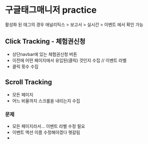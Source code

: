 # 구글태그매니저 practice

활성화 된 태그의 경우 애널리틱스 > 보고서 > 실시간 > 이벤트 에서 확인 가능

## Click Tracking - 체험권신청

- 상단navbar에 있는 체험권신청 버튼
- 이전에 어떤 페이지에서 유입된(클릭) 것인지 수집 // 이벤트 라벨
- 클릭 횟수 수집

## Scroll Tracking

- 모든 페이지
- 어느 비율까지 스크롤을 내리는지 수집

### 문제

- 모든 페이지라서... 이벤트 라벨 수정 필요
- 이벤트 액션 이름 수정해야겠다 헷갈림
- 


